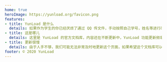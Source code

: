 ```yaml
---
home: true
heroImage: https://yunload.org/favicon.png
features:
- title: YunLoad 是什么
  details: 如果作为学生的你已经厌烦了通过 QQ 传文件，手动按照自己学号，姓名等进行改名；或者作为教师的你面对大量的提交文件无从管理，在需要调取归档时手足无措，不妨试试 YunLoad。
- title: 这是哪儿
  details: 这里是 YunLoad 的官方文档库，内容还在不断更新中，YunLoad 功能更新频率很高，欢迎经常来看看。
- title: 更新很慢
  details: 由于人手不够，我们可能无法非常及时地更新这个页面，如果希望这个文档库可以更新更快一些的话，考虑加入我们吧~
footer: © 2020 YunLoad
---
```

